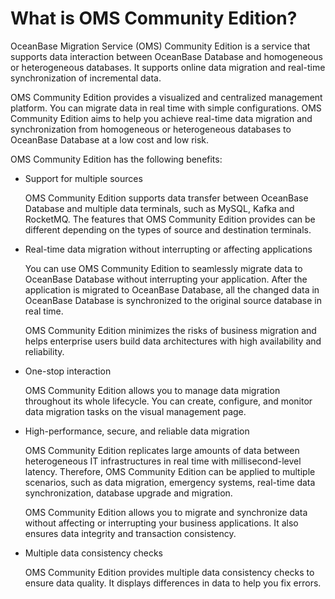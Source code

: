 # What is OMS Community Edition?

OceanBase Migration Service (OMS) Community Edition is a service that supports data interaction between OceanBase Database and homogeneous or heterogeneous databases. It supports online data migration and real-time synchronization of incremental data. 

OMS Community Edition provides a visualized and centralized management platform. You can migrate data in real time with simple configurations. OMS Community Edition aims to help you achieve real-time data migration and synchronization from homogeneous or heterogeneous databases to OceanBase Database at a low cost and low risk. 

OMS Community Edition has the following benefits:

* Support for multiple sources

  OMS Community Edition supports data transfer between OceanBase Database and multiple data terminals, such as MySQL, Kafka and RocketMQ. The features that OMS Community Edition provides can be different depending on the types of source and destination terminals.

* Real-time data migration without interrupting or affecting applications

  You can use OMS Community Edition to seamlessly migrate data to OceanBase Database without interrupting your application. After the application is migrated to OceanBase Database, all the changed data in OceanBase Database is synchronized to the original source database in real time. 

  OMS Community Edition minimizes the risks of business migration and helps enterprise users build data architectures with high availability and reliability.
  
* One-stop interaction
  
  OMS Community Edition allows you to manage data migration throughout its whole lifecycle. You can create, configure, and monitor data migration tasks on the visual management page.

* High-performance, secure, and reliable data migration

  OMS Community Edition replicates large amounts of data between heterogeneous IT infrastructures in real time with millisecond-level latency. Therefore, OMS Community Edition can be applied to multiple scenarios, such as data migration, emergency systems, real-time data synchronization, database upgrade and migration. 

  OMS Community Edition allows you to migrate and synchronize data without affecting or interrupting your business applications. It also ensures data integrity and transaction consistency.
  
* Multiple data consistency checks
  
  OMS Community Edition provides multiple data consistency checks to ensure data quality. It displays differences in data to help you fix errors.